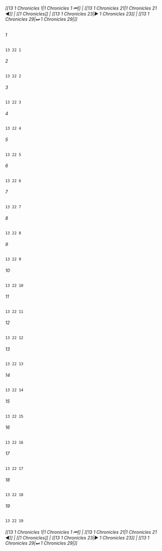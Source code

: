 
###### [[13 1 Chronicles 1|1 Chronicles 1 ⏮]] | [[13 1 Chronicles 21|1 Chronicles 21 ◀]] | [[1 Chronicles]] | [[13 1 Chronicles 23|▶ 1 Chronicles 23]] | [[13 1 Chronicles 29|⏭ 1 Chronicles 29|]]

###### 1
``` verse
13 22 1 
```
###### 2
``` verse
13 22 2 
```
###### 3
``` verse
13 22 3 
```
###### 4
``` verse
13 22 4 
```
###### 5
``` verse
13 22 5 
```
###### 6
``` verse
13 22 6 
```
###### 7
``` verse
13 22 7 
```
###### 8
``` verse
13 22 8 
```
###### 9
``` verse
13 22 9 
```
###### 10
``` verse
13 22 10 
```
###### 11
``` verse
13 22 11 
```
###### 12
``` verse
13 22 12 
```
###### 13
``` verse
13 22 13 
```
###### 14
``` verse
13 22 14 
```
###### 15
``` verse
13 22 15 
```
###### 16
``` verse
13 22 16 
```
###### 17
``` verse
13 22 17 
```
###### 18
``` verse
13 22 18 
```
###### 19
``` verse
13 22 19 
```

###### [[13 1 Chronicles 1|1 Chronicles 1 ⏮]] | [[13 1 Chronicles 21|1 Chronicles 21 ◀]] | [[1 Chronicles]] | [[13 1 Chronicles 23|▶ 1 Chronicles 23]] | [[13 1 Chronicles 29|⏭ 1 Chronicles 29|]]

